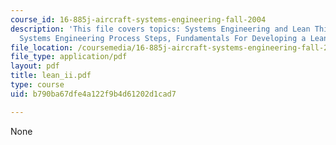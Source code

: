 ```yaml
---
course_id: 16-885j-aircraft-systems-engineering-fall-2004
description: 'This file covers topics: Systems Engineering and Lean Thinking, Simplified
  Systems Engineering Process Steps, Fundamentals For Developing a Lean Process etc.'
file_location: /coursemedia/16-885j-aircraft-systems-engineering-fall-2004/b790ba67dfe4a122f9b4d61202d1cad7_lean_ii.pdf
file_type: application/pdf
layout: pdf
title: lean_ii.pdf
type: course
uid: b790ba67dfe4a122f9b4d61202d1cad7

---
```

None